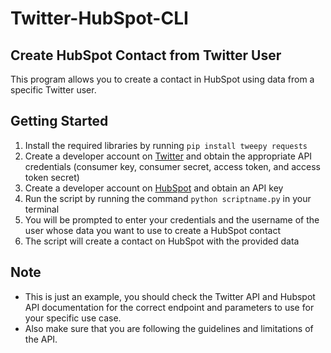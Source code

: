# Twitter-HubSpot-CLI

## Create HubSpot Contact from Twitter User

This program allows you to create a contact in HubSpot using data from a specific Twitter user.

## Getting Started

1. Install the required libraries by running `pip install tweepy requests`
2. Create a developer account on [Twitter](https://developer.twitter.com/) and obtain the appropriate API credentials (consumer key, consumer secret, access token, and access token secret)
3. Create a developer account on [HubSpot](https://developers.hubspot.com/) and obtain an API key
4. Run the script by running the command `python scriptname.py` in your terminal
5. You will be prompted to enter your credentials and the username of the user whose data you want to use to create a HubSpot contact
6. The script will create a contact on HubSpot with the provided data

## Note
* This is just an example, you should check the Twitter API and Hubspot API documentation for the correct endpoint and parameters to use for your specific use case. 
* Also make sure that you are following the guidelines and limitations of the API.
